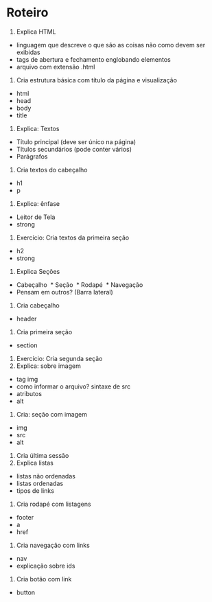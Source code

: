 # Roteiro

1. Explica HTML 
  * linguagem que descreve o que são as coisas não como devem ser exibidas
  * tags de abertura e fechamento englobando elementos
  * arquivo com extensão .html
1. Cria estrutura básica com título da página e visualização
  * html
  * head
  * body
  * title
1. Explica: Textos
  * Título principal (deve ser único na página)
  * Títulos secundários (pode conter vários)
  * Parágrafos
1. Cria textos do cabeçalho
  * h1 
  * p
1. Explica: ênfase
  * Leitor de Tela
  * strong
1. Exercício: Cria textos da primeira seção
  * h2
  * strong
1. Explica Seções
  * Cabeçalho
  * Seção
  * Rodapé
  * Navegação
  * Pensam em outros? (Barra lateral)
1. Cria cabeçalho
  * header
1. Cria primeira seção
  * section
1. Exercício: Cria segunda seção
1. Explica: sobre imagem
  * tag img
  * como informar o arquivo? sintaxe de src
  * atributos
  * alt 
1. Cria: seção com imagem
  * img
  * src
  * alt
1. Cria última sessão
1. Explica listas
 * listas não ordenadas
 * listas ordenadas
 * tipos de links
1. Cria rodapé com listagens
  * footer
  * a
  * href
1. Cria navegação com links
  * nav
  * explicação sobre ids
1. Cria botão com link
  * button
